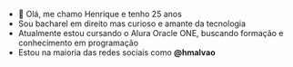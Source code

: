- 👋 Olá, me chamo Henrique e tenho 25 anos
- Sou bacharel em direito mas curioso e amante da tecnologia
- Atualmente estou cursando o Alura Oracle ONE, buscando formação e conhecimento em programação
- Estou na maioria das redes sociais como **@hmalvao**
